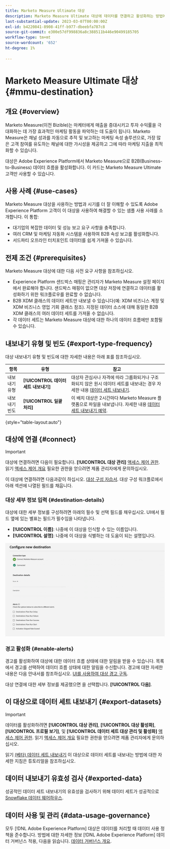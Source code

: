 ```yaml
---
title: Marketo Measure Ultimate 대상
description: Marketo Measure Ultimate 대상에 데이터를 연결하고 활성화하는 방법에 대해 알아봅니다.
last-substantial-update: 2023-03-07T00:00:00Z
exl-id: b4220841-8908-41ff-b977-dbeebfa787c8
source-git-commit: e300e57df998836a8c388511b446e90499185705
workflow-type: tm+mt
source-wordcount: '652'
ht-degree: 1%

---
```


# Marketo Measure Ultimate 대상 {#mmu-destination}

## 개요 {#overview}

Marketo Measure(이전 Bizible)는 마케터에게 매출을 증대시키고 투자 수익률을 극대화하는 데 가장 효과적인 마케팅 활동을 파악하는 데 도움이 됩니다. Marketo Measure은 채널 성과를 자동으로 추적 및 보고하는 마케팅 속성 솔루션으로, 가장 많은 고객 참여를 유도하는 채널에 대한 가시성을 제공하고 그에 따라 마케팅 지출을 최적화할 수 있습니다.

대상은 Adobe Experience Platform에서 Marketo Measure으로 B2B(Business-to-Business) 데이터 흐름을 활성화합니다. 이 카드는 Marketo Measure Ultimate 고객만 사용할 수 있습니다.

## 사용 사례 {#use-cases}

Marketo Measure 대상을 사용하는 방법과 시기를 더 잘 이해할 수 있도록 Adobe Experience Platform 고객이 이 대상을 사용하여 해결할 수 있는 샘플 사용 사례를 소개합니다. 이 통합:

* 대기업의 복잡한 데이터 및 성능 보고 요구 사항을 충족합니다.
* 여러 CRM 및 마케팅 자동화 시스템을 사용하여 B2B 속성 보고를 활성화합니다.
* 서드파티 오프라인 터치포인트 데이터를 쉽게 가져올 수 있습니다.

## 전제 조건 {#prerequisites}

Marketo Measure 대상에 대한 다음 사전 요구 사항을 참조하십시오.

* Experience Platform 샌드박스 매핑은 관리자가 Marketo Measure 설정 페이지에서 완료해야 합니다. 샌드박스 매핑이 없으면 대상 저장에 연결하고 데이터를 활성화하기 위한 워크플로우를 완료할 수 없습니다.
* B2B XDM 클래스의 데이터 세트만 내보낼 수 있습니다(예: XDM 비즈니스 계정 및 XDM 비즈니스 영업 기회 클래스 참조). 지정된 데이터 소스에 대해 동일한 B2B XDM 클래스의 여러 데이터 세트를 가져올 수 없습니다.
* 각 데이터 세트는 Marketo Measure 대상에 대한 하나의 데이터 흐름에만 포함될 수 있습니다.

## 내보내기 유형 및 빈도 {#export-type-frequency}

대상 내보내기 유형 및 빈도에 대한 자세한 내용은 아래 표를 참조하십시오.

| 항목 | 유형 | 참고 |
---------|----------|---------|
| 내보내기 유형 | **[!UICONTROL 데이터 세트 내보내기]** | 대상자 관심사나 자격에 따라 그룹화되거나 구조화되지 않은 원시 데이터 세트를 내보내는 경우 자세한 내용 [데이터 세트 내보내기](/help/destinations/destination-types.md#dataset-export-destinations). |
| 내보내기 빈도 | **[!UICONTROL 일괄 처리]** | 이 배치 대상은 2시간마다 Marketo Measure 플랫폼으로 파일을 내보냅니다. 자세한 내용 [데이터 세트 내보내기 예약](/help/destinations/ui/export-datasets.md#scheduling). |

{style="table-layout:auto"}

## 대상에 연결 {#connect}

>[!IMPORTANT]
> 
>대상에 연결하려면 다음이 필요합니다. **[!UICONTROL 대상 관리]** [액세스 제어 권한](/help/access-control/home.md#permissions). 읽기 [액세스 제어 개요](/help/access-control/ui/overview.md) 필요한 권한을 얻으려면 제품 관리자에게 문의하십시오.

이 대상에 연결하려면 다음과같이 하십시오. [대상 구성 자습서](../../ui/connect-destination.md). 대상 구성 워크플로에서 아래 섹션에 나열된 필드를 채웁니다.

### 대상 세부 정보 입력 {#destination-details}

대상에 대한 세부 정보를 구성하려면 아래의 필수 및 선택 필드를 채우십시오. UI에서 필드 옆에 있는 별표는 필드가 필수임을 나타냅니다.

* **[!UICONTROL 이름]**: 나중에 이 대상을 인식할 수 있는 이름입니다.
* **[!UICONTROL 설명]**: 나중에 이 대상을 식별하는 데 도움이 되는 설명입니다.

![Marketo Measure 대상에 대한 대상에 연결 워크플로우입니다.](/help/destinations/assets/catalog/adobe/marketo-measure-ultimate/marketo-measure-connect-to-destination.png)

### 경고 활성화 {#enable-alerts}

경고를 활성화하여 대상에 대한 데이터 흐름 상태에 대한 알림을 받을 수 있습니다. 목록에서 경고를 선택하여 데이터 흐름 상태에 대한 알림을 수신합니다. 경고에 대한 자세한 내용은 다음 안내서를 참조하십시오. [UI를 사용하여 대상 경고 구독](../../ui/alerts.md).

대상 연결에 대한 세부 정보를 제공했으면 을 선택합니다. **[!UICONTROL 다음]**.

## 이 대상으로 데이터 세트 내보내기 {#export-datasets}

>[!IMPORTANT]
> 
>데이터를 활성화하려면 **[!UICONTROL 대상 관리]**, **[!UICONTROL 대상 활성화]**, **[!UICONTROL 프로필 보기]**, 및 **[!UICONTROL 데이터 세트 대상 관리 및 활성화]** [액세스 제어 권한](/help/access-control/home.md#permissions). 읽기 [액세스 제어 개요](/help/access-control/ui/overview.md) 필요한 권한을 얻으려면 제품 관리자에게 문의하십시오.

읽기 [(베타) 데이터 세트 내보내기](/help/destinations/ui/export-datasets.md) 이 대상으로 데이터 세트를 내보내는 방법에 대한 자세한 지침은 튜토리얼을 참조하십시오.

## 데이터 내보내기 유효성 검사 {#exported-data}

성공적인 데이터 세트 내보내기의 유효성을 검사하기 위해 데이터 세트가 성공적으로 [Snowflake 데이터 웨어하우스](https://experienceleague.adobe.com/docs/marketo-measure/using/marketo-measure-data-warehouse/data-warehouse-access-reader-account.html).

## 데이터 사용 및 관리 {#data-usage-governance}

모두 [!DNL Adobe Experience Platform] 대상은 데이터를 처리할 때 데이터 사용 정책을 준수합니다. 방법에 대한 자세한 정보 [!DNL Adobe Experience Platform] 데이터 거버넌스 적용, 다음을 읽습니다. [데이터 거버넌스 개요](/help/data-governance/home.md).
